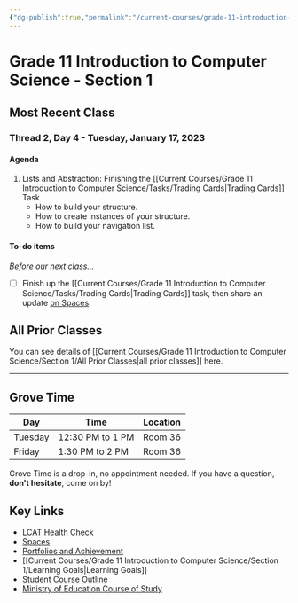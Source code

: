 ```yaml
---
{"dg-publish":true,"permalink":"/current-courses/grade-11-introduction-to-computer-science/section-1/home/","dgHomeLink":false}
---
```


# Grade 11 Introduction to Computer Science - Section 1
## Most Recent Class

<div class="transclusion internal-embed is-loaded"><div class="markdown-embed">




### Thread 2, Day 4 - Tuesday, January 17, 2023

#### Agenda

1. Lists and Abstraction: Finishing the [[Current Courses/Grade 11 Introduction to Computer Science/Tasks/Trading Cards|Trading Cards]] Task
	- How to build your structure.
	- How to create instances of your structure.
	- How to build your navigation list.
	  
#### To-do items
*Before our next class...*
- [ ] Finish up the [[Current Courses/Grade 11 Introduction to Computer Science/Tasks/Trading Cards|Trading Cards]] task, then share an update [on Spaces](https://ca.spacesedu.com/).

</div></div>

## All Prior Classes
You can see details of [[Current Courses/Grade 11 Introduction to Computer Science/Section 1/All Prior Classes|all prior classes]] here.
___
## Grove Time

<div class="transclusion internal-embed is-loaded"><div class="markdown-embed">




Day|Time|Location
-|-|-
Tuesday|12:30 PM to 1 PM|Room 36
Friday|1:30 PM to 2 PM|Room 36

Grove Time is a drop-in, no appointment needed.
If you have a question, **don't hesitate**, come on by!

</div></div>

## Key Links

<div class="transclusion internal-embed is-loaded"><div class="markdown-embed">




- [LCAT Health Check](https://lcat.lcs.on.ca)
- [Spaces](https://ca.spacesedu.com/)
- [Portfolios and Achievement](https://www.russellgordon.ca/cs/learning-goals/introduction/)
- [[Current Courses/Grade 11 Introduction to Computer Science/Section 1/Learning Goals|Learning Goals]] 
- [Student Course Outline](https://tinyurl.com/lcscs22-g11-sco)
- [Ministry of Education Course of Study](https://tinyurl.com/lcscs22-g11-mcs)

</div></div>
